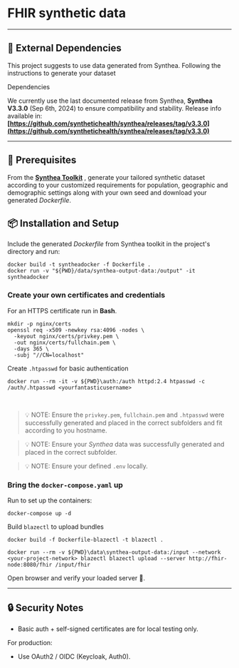 
# FHIR synthetic data

---

## 🚀 External Dependencies

This project suggests to use data generated from Synthea.
Following the instructions to generate your dataset 

Dependencies


We currently use the last documented release from Synthea, **Synthea V3.3.0** (Sep 6th, 2024) to ensure compatibility and stability.
Release info available in: **[https://github.com/synthetichealth/synthea/releases/tag/v3.3.0](https://github.com/synthetichealth/synthea/releases/tag/v3.3.0)**

---

## 📝 Prerequisites

From the **[Synthea Toolkit](https://synthetichealth.github.io/spt/#/customizer)** , generate your tailored 
synthetic dataset according to your customized requirements for population, geographic and demographic settings along with 
your own seed and download your generated *Dockerfile*.


## 📦 Installation and Setup

Include the generated *Dockerfile* from Synthea toolkit in the project's directory and run:

```
docker build -t syntheadocker -f Dockerfile .
docker run -v "${PWD}/data/synthea-output-data:/output" -it syntheadocker
```

### Create your own certificates and credentials

For an HTTPS certificate run in **Bash**.
```dash
mkdir -p nginx/certs
openssl req -x509 -newkey rsa:4096 -nodes \
  -keyout nginx/certs/privkey.pem \
  -out nginx/certs/fullchain.pem \
  -days 365 \                                                                                           
  -subj "//CN=localhost"
```
Create `.htpasswd` for basic authentication

```dash
docker run --rm -it -v ${PWD}\auth:/auth httpd:2.4 htpasswd -c /auth/.htpasswd <yourfantasticusername>
```
<br>


> 💡 NOTE: Ensure the `privkey.pem`, `fullchain.pem` and `.htpasswd` were successfully generated and 
> placed in the correct subfolders and fit according to you hostname.

> 💡 NOTE: Ensure your *Synthea* data was successfully generated and placed in the correct subfolder.

> 💡 NOTE: Ensure your defined `.env` locally.

### Bring the `docker-compose.yaml` up


Run to set up the containers: 

```
docker-compose up -d
```
Build `blazectl` to upload bundles

```
docker build -f Dockerfile-blazectl -t blazectl .
```
```dash
docker run --rm -v ${PWD}\data\synthea-output-data:/input --network <your-project-network> blazectl blazectl upload --server http://fhir-node:8080/fhir /input/fhir   
```
Open browser and verify your loaded server ‍🚀. 

---
## 🔒 Security Notes

- Basic auth + self-signed certificates are for local testing only.

For production:

- Use OAuth2 / OIDC (Keycloak, Auth0).
